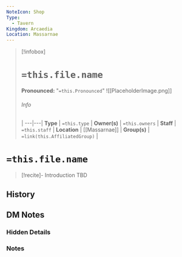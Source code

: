 ```yaml
---
NoteIcon: Shop
Type:
  - Tavern
Kingdom: Arcaedia
Location: Massarnae
---
```


> [!infobox]
> # `=this.file.name`
> **Pronounced:**  "`=this.Pronounced`"
> ![[PlaceholderImage.png]]
> ###### Info
>  |
> ---|---|
> **Type** | `=this.type` |
> **Owner(s)** | `=this.owners` |
> **Staff** | `=this.staff` |
> **Location** | [[Massarnae]] |
> **Group(s)** | `=link(this.AffiliatedGroup)` |

# `=this.file.name`
> [!recite]- Introduction
TBD

## History


## DM Notes
### Hidden Details


### Notes

